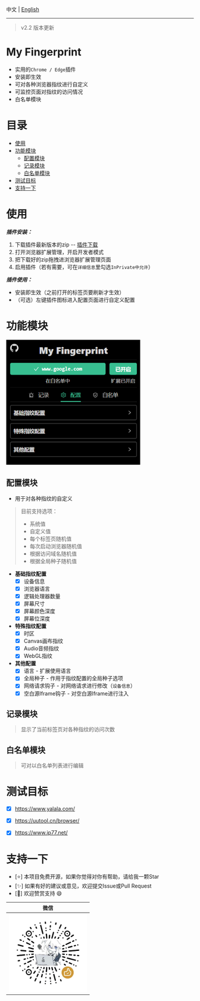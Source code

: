
中文 | [English](./README_EN.md)

---

> v2.2 版本更新

# My Fingerprint

- 实用的`Chrome / Edge`插件
- 安装即生效
- 可对各种浏览器指纹进行自定义
- 可监控页面对指纹的访问情况
- 白名单模块

# 目录
- [使用](#使用)
- [功能模块](#功能模块)
  - [配置模块](#配置模块)
  - [记录模块](#记录模块)
  - [白名单模块](#白名单模块)
- [测试目标](#测试目标)
- [支持一下](#支持一下)

# 使用

***插件安装：***
1. 下载插件最新版本的zip -- [插件下载](https://github.com/omegaee/my-fingerprint/releases)
2. 打开浏览器扩展管理，开启开发者模式
3. 把下载好的zip拖拽进浏览器扩展管理页面
4. 启用插件（若有需要，可在`详细信息`里勾选`InPrivate中允许`）

***插件使用：***
- 安装即生效（之前打开的标签页要刷新才生效）
- （可选）左键插件图标进入配置页面进行自定义配置


# 功能模块

<img src='./images/zh/ui.png' width='360px' />

## 配置模块
- 用于对各种指纹的自定义

> 目前支持选项：
> - 系统值
> - 自定义值
> - 每个标签页随机值
> - 每次启动浏览器随机值
> - 根据访问域名随机值
> - 根据全局种子随机值

- **基础指纹配置**
  - [x] 设备信息
  - [x] 浏览器语言
  - [x] 逻辑处理器数量
  - [x] 屏幕尺寸
  - [x] 屏幕颜色深度
  - [x] 屏幕位深度
- **特殊指纹配置**
  - [x] 时区
  - [x] Canvas画布指纹
  - [x] Audio音频指纹
  - [x] WebGL指纹
- **其他配置**
  - [x] 语言 - 扩展使用语言
  - [x] 全局种子 - 作用于指纹配置的全局种子选项
  - [x] 网络请求钩子 - 对网络请求进行修改（`设备信息`）
  - [x] 空白源Iframe钩子 - 对空白源Iframe进行注入

## 记录模块
> 显示了当前标签页对各种指纹的访问次数

## 白名单模块
> 可对以白名单列表进行编辑


# 测试目标
- [x] https://www.yalala.com/
- [x] https://uutool.cn/browser/
- [x] https://www.ip77.net/


# 支持一下
- [:star:] 本项目免费开源，如果你觉得对你有帮助，请给我一颗Star
- [:sparkles:] 如果有好的建议或意见，欢迎提交Issue或Pull Request
- [:gift:] 欢迎赞赏支持 :smile:

| 微信 |
| :---: |
| <img src='./images/wechat-code.png' title='微信' width='210px' height='210px'  /> |